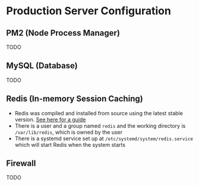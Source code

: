 # Production Server Configuration

## PM2 (Node Process Manager)
TODO

## MySQL (Database)
TODO

## Redis (In-memory Session Caching)

- Redis was compiled and installed from source using the latest stable version. [See here for a guide](https://www.digitalocean.com/community/tutorials/how-to-install-and-configure-redis-on-ubuntu-16-04)
- There is a user and a group named `redis` and the working directory is `/var/lib/redis`, which is owned by the user
- There is a systemd service set up at `/etc/systemd/system/redis.service` which will start Redis when the system starts

## Firewall
TODO
